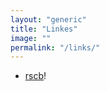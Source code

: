 ```yaml
---
layout: "generic"
title: "Linkes"
image: ""
permalink: "/links/"
---
```




 
* [rscb](http://www.rcsb.org/)!



